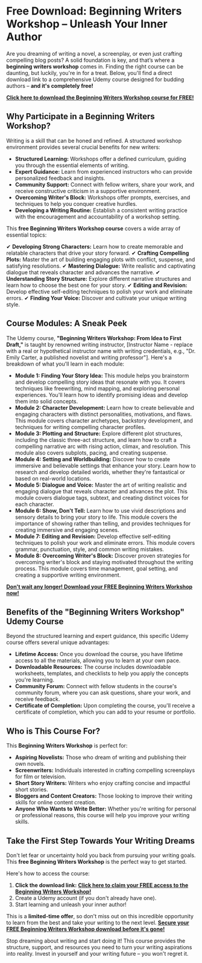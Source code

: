 # Free Download: Beginning Writers Workshop – Unleash Your Inner Author

Are you dreaming of writing a novel, a screenplay, or even just crafting compelling blog posts? A solid foundation is key, and that’s where a **beginning writers workshop** comes in. Finding the right course can be daunting, but luckily, you're in for a treat. Below, you'll find a direct download link to a comprehensive Udemy course designed for budding authors – **and it's completely free!**

[**Click here to download the Beginning Writers Workshop course for FREE!**](https://udemywork.com/beginning-writers-workshop)

## Why Participate in a Beginning Writers Workshop?

Writing is a skill that can be honed and refined. A structured workshop environment provides several crucial benefits for new writers:

*   **Structured Learning:** Workshops offer a defined curriculum, guiding you through the essential elements of writing.
*   **Expert Guidance:** Learn from experienced instructors who can provide personalized feedback and insights.
*   **Community Support:** Connect with fellow writers, share your work, and receive constructive criticism in a supportive environment.
*   **Overcoming Writer's Block:** Workshops offer prompts, exercises, and techniques to help you conquer creative hurdles.
*   **Developing a Writing Routine:** Establish a consistent writing practice with the encouragement and accountability of a workshop setting.

This **free Beginning Writers Workshop course** covers a wide array of essential topics:

✔ **Developing Strong Characters:** Learn how to create memorable and relatable characters that drive your story forward.
✔ **Crafting Compelling Plots:** Master the art of building engaging plots with conflict, suspense, and satisfying resolutions.
✔ **Mastering Dialogue:** Write realistic and captivating dialogue that reveals character and advances the narrative.
✔ **Understanding Story Structure:** Explore different narrative structures and learn how to choose the best one for your story.
✔ **Editing and Revision:** Develop effective self-editing techniques to polish your work and eliminate errors.
✔ **Finding Your Voice:** Discover and cultivate your unique writing style.

## Course Modules: A Sneak Peek

The Udemy course, **"Beginning Writers Workshop: From Idea to First Draft,"** is taught by renowned writing instructor, [Instructor Name - replace with a real or hypothetical instructor name with writing credentials, e.g., "Dr. Emily Carter, a published novelist and writing professor"]. Here's a breakdown of what you'll learn in each module:

*   **Module 1: Finding Your Story Idea:** This module helps you brainstorm and develop compelling story ideas that resonate with you. It covers techniques like freewriting, mind mapping, and exploring personal experiences. You'll learn how to identify promising ideas and develop them into solid concepts.
*   **Module 2: Character Development:** Learn how to create believable and engaging characters with distinct personalities, motivations, and flaws. This module covers character archetypes, backstory development, and techniques for writing compelling character profiles.
*   **Module 3: Plotting and Structure:** Explore different plot structures, including the classic three-act structure, and learn how to craft a compelling narrative arc with rising action, climax, and resolution. This module also covers subplots, pacing, and creating suspense.
*   **Module 4: Setting and Worldbuilding:** Discover how to create immersive and believable settings that enhance your story. Learn how to research and develop detailed worlds, whether they're fantastical or based on real-world locations.
*   **Module 5: Dialogue and Voice:** Master the art of writing realistic and engaging dialogue that reveals character and advances the plot. This module covers dialogue tags, subtext, and creating distinct voices for each character.
*   **Module 6: Show, Don't Tell:** Learn how to use vivid descriptions and sensory details to bring your story to life. This module covers the importance of showing rather than telling, and provides techniques for creating immersive and engaging scenes.
*   **Module 7: Editing and Revision:** Develop effective self-editing techniques to polish your work and eliminate errors. This module covers grammar, punctuation, style, and common writing mistakes.
*   **Module 8: Overcoming Writer's Block:** Discover proven strategies for overcoming writer's block and staying motivated throughout the writing process. This module covers time management, goal setting, and creating a supportive writing environment.

[**Don't wait any longer! Download your FREE Beginning Writers Workshop now!**](https://udemywork.com/beginning-writers-workshop)

## Benefits of the "Beginning Writers Workshop" Udemy Course

Beyond the structured learning and expert guidance, this specific Udemy course offers several unique advantages:

*   **Lifetime Access:** Once you download the course, you have lifetime access to all the materials, allowing you to learn at your own pace.
*   **Downloadable Resources:** The course includes downloadable worksheets, templates, and checklists to help you apply the concepts you're learning.
*   **Community Forum:** Connect with fellow students in the course's community forum, where you can ask questions, share your work, and receive feedback.
*   **Certificate of Completion:** Upon completing the course, you'll receive a certificate of completion, which you can add to your resume or portfolio.

## Who is This Course For?

This **Beginning Writers Workshop** is perfect for:

*   **Aspiring Novelists:** Those who dream of writing and publishing their own novels.
*   **Screenwriters:** Individuals interested in crafting compelling screenplays for film or television.
*   **Short Story Writers:** Writers who enjoy crafting concise and impactful short stories.
*   **Bloggers and Content Creators:** Those looking to improve their writing skills for online content creation.
*   **Anyone Who Wants to Write Better:** Whether you're writing for personal or professional reasons, this course will help you improve your writing skills.

## Take the First Step Towards Your Writing Dreams

Don't let fear or uncertainty hold you back from pursuing your writing goals. This **free Beginning Writers Workshop** is the perfect way to get started.

Here's how to access the course:

1.  **Click the download link:** [**Click here to claim your FREE access to the Beginning Writers Workshop!**](https://udemywork.com/beginning-writers-workshop)
2.  Create a Udemy account (if you don't already have one).
3.  Start learning and unleash your inner author!

This is a **limited-time offer**, so don't miss out on this incredible opportunity to learn from the best and take your writing to the next level. **[Secure your FREE Beginning Writers Workshop download before it's gone!](https://udemywork.com/beginning-writers-workshop)**

Stop dreaming about writing and start doing it! This course provides the structure, support, and resources you need to turn your writing aspirations into reality. Invest in yourself and your writing future – you won't regret it.
